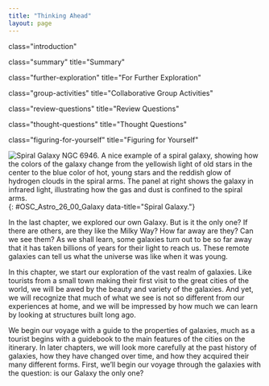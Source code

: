 ```yaml
---
title: "Thinking Ahead"
layout: page
---
```



<cnx-pi data-type="cnx.flag.introduction"> class="introduction" </cnx-pi>

<cnx-pi data-type="cnx.eoc">class="summary" title="Summary"</cnx-pi>

<cnx-pi data-type="cnx.eoc">class="further-exploration" title="For Further Exploration"</cnx-pi>

<cnx-pi data-type="cnx.eoc">class="group-activities" title="Collaborative Group Activities"</cnx-pi>

<cnx-pi data-type="cnx.eoc">class="review-questions" title="Review Questions"</cnx-pi>

<cnx-pi data-type="cnx.eoc">class="thought-questions" title="Thought Questions"</cnx-pi>

<cnx-pi data-type="cnx.eoc">class="figuring-for-yourself" title="Figuring for Yourself"</cnx-pi>

 ![Spiral Galaxy NGC 6946. A nice example of a spiral galaxy, showing how the colors of the galaxy change from the yellowish light of old stars in the center to the blue color of hot, young stars and the reddish glow of hydrogen clouds in the spiral arms. The panel at right shows the galaxy in infrared light, illustrating how the gas and dust is confined to the spiral arms.](../resources/OSC_Astro_26_00_Galaxy.jpg "NGC 6946 is a spiral galaxy also known as the &#x201C;Fireworks galaxy.&#x201D; It is at a distance of about 18 million light-years, in the direction of the constellations Cepheus and Cygnus. It was discovered by William Herschel in 1798. This galaxy is about one-third the size of the Milky Way. Note on the left how the colors of the galaxy change from the yellowish light of old stars in the center to the blue color of hot, young stars and the reddish glow of hydrogen clouds in the spiral arms. As the image shows, this galaxy is rich in dust and gas, and new stars are still being born here. (credit left: modification of work by NASA, ESA, STScI, R. Gendler, and the Subaru Telescope (NAOJ); credit right: modification of work by X-ray: NASA/CXC/MSSL/R.Soria et al, Optical: AURA/Gemini OBs)"){: #OSC_Astro_26_00_Galaxy data-title="Spiral Galaxy."}

In the last chapter, we explored our own Galaxy. But is it the only one? If there are others, are they like the Milky Way? How far away are they? Can we see them? As we shall learn, some galaxies turn out to be so far away that it has taken billions of years for their light to reach us. These remote galaxies can tell us what the universe was like when it was young.

In this chapter, we start our exploration of the vast realm of galaxies. Like tourists from a small town making their first visit to the great cities of the world, we will be awed by the beauty and variety of the galaxies. And yet, we will recognize that much of what we see is not so different from our experiences at home, and we will be impressed by how much we can learn by looking at structures built long ago.

We begin our voyage with a guide to the properties of galaxies, much as a tourist begins with a guidebook to the main features of the cities on the itinerary. In later chapters, we will look more carefully at the past history of galaxies, how they have changed over time, and how they acquired their many different forms. First, we’ll begin our voyage through the galaxies with the question: is our Galaxy the only one?

